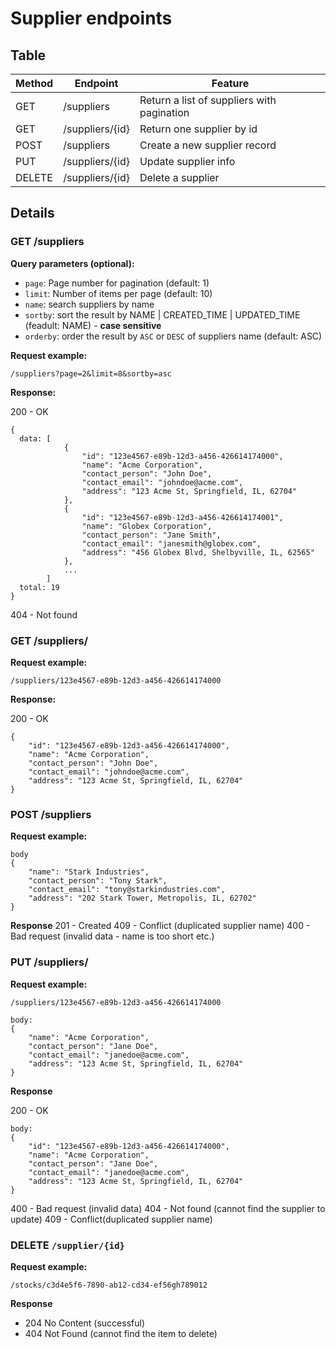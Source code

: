 # Supplier endpoints

## Table

| Method | Endpoint        | Feature                                     |
| ------ | --------------- | ------------------------------------------- |
| GET    | /suppliers      | Return a list of suppliers with pagination |
| GET    | /suppliers/{id} | Return one supplier by id                   |
| POST   | /suppliers      | Create a new supplier record                |
| PUT    | /suppliers/{id} | Update supplier info                        |
| DELETE | /suppliers/{id} | Delete a supplier                           |

## Details

### GET /suppliers

**Query parameters (optional):**

- `page`: Page number for pagination (default: 1)
- `limit`: Number of items per page (default: 10)
- `name`: search suppliers by name
- `sortby`: sort the result by NAME | CREATED_TIME | UPDATED_TIME (feadult: NAME) - **case sensitive**
- `orderby`: order the result by `ASC` or `DESC` of suppliers name (default: ASC)

**Request example:**

```
/suppliers?page=2&limit=8&sortby=asc
```

**Response:**

200 - OK

```
{
  data: [
  	  		{
    			"id": "123e4567-e89b-12d3-a456-426614174000",
    	    	"name": "Acme Corporation",
    	    	"contact_person": "John Doe",
    	    	"contact_email": "johndoe@acme.com",
    			"address": "123 Acme St, Springfield, IL, 62704"
  			},
  			{
    			"id": "123e4567-e89b-12d3-a456-426614174001",
    			"name": "Globex Corporation",
    			"contact_person": "Jane Smith",
    			"contact_email": "janesmith@globex.com",
    			"address": "456 Globex Blvd, Shelbyville, IL, 62565"
  			},
			...
		]
  total: 19
}
```

404 - Not found

### GET /suppliers/

**Request example:**

```
/suppliers/123e4567-e89b-12d3-a456-426614174000
```

**Response:**

200 - OK

```
{
    "id": "123e4567-e89b-12d3-a456-426614174000",
    "name": "Acme Corporation",
    "contact_person": "John Doe",
    "contact_email": "johndoe@acme.com",
    "address": "123 Acme St, Springfield, IL, 62704"
}

```

### POST /suppliers

**Request example:**

```
body
{
    "name": "Stark Industries",
    "contact_person": "Tony Stark",
    "contact_email": "tony@starkindustries.com",
    "address": "202 Stark Tower, Metropolis, IL, 62702"
}
```

**Response**
201 - Created
409 - Conflict (duplicated supplier name)
400 - Bad request (invalid data - name is too short etc.)

### PUT /suppliers/

**Request example:**

```
/suppliers/123e4567-e89b-12d3-a456-426614174000

body:
{
	"name": "Acme Corporation",
    "contact_person": "Jane Doe",
    "contact_email": "janedoe@acme.com",
    "address": "123 Acme St, Springfield, IL, 62704"
}
```

**Response**

200 - OK

```
body:
{
	"id": "123e4567-e89b-12d3-a456-426614174000",
	"name": "Acme Corporation",
    "contact_person": "Jane Doe",
    "contact_email": "janedoe@acme.com",
    "address": "123 Acme St, Springfield, IL, 62704"
}
```

400 - Bad request (invalid data)
404 - Not found (cannot find the supplier to update)
409 - Conflict(duplicated supplier name)

### DELETE `/supplier/{id}`

**Request example:**

```
/stocks/c3d4e5f6-7890-ab12-cd34-ef56gh789012
```

**Response**

- 204 No Content (successful)
- 404 Not Found (cannot find the item to delete)

